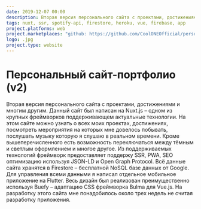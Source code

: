 ```yaml
---
date: 2019-12-07 00:00
description: Вторая версия персонального сайта с проектами, достижениями и многим другим. Данный сайт был написан на Nuxt.js – одном из крупных фреймворков поддерживающем актуальные технологии.
tags: nuxt, ssr, spotify-api, firestore, heroku, vue, firebase, app
project.platforms: web
project.marketplaces: "github: https://github.com/CoolONEOfficial/personal_site_nuxt"
logo: .jpg
project.type: website
---
```

# Персональный сайт-портфолио (v2)

Вторая версия персонального сайта с проектами, достижениями и многим другим. Данный сайт был написан на Nuxt.js – одном из крупных фреймворков поддерживающем актуальные технологии.
На этом сайте можно узнать о всех моих проектах, достижениях, посмотреть мероприятия на которых мне довелось побывать, послушать музыку которую я слушаю в реальном времени. Кроме вышеперечисленного есть возможность переключаться между тёмным и светлым оформлением и многое другое.
Из поддерживаемых технологий фреймворк предоставляет поддержу SSR, PWA, SEO оптимизацию используя JSON-LD и Open Graph Protocol.
Всё данные сайта хранятся в Firestore – бесплатной NoSQL базе данных от Google. Для управления всеми данными я написал отдельное мобильное приложение на Flutter.
Весь дизайн был реализован преимущественно используя Buefy – адаптацию CSS фреймворка Bulma для Vue.js. На разработку этого сайта мне понадобилось около трех недель не считая разработку приложения.
